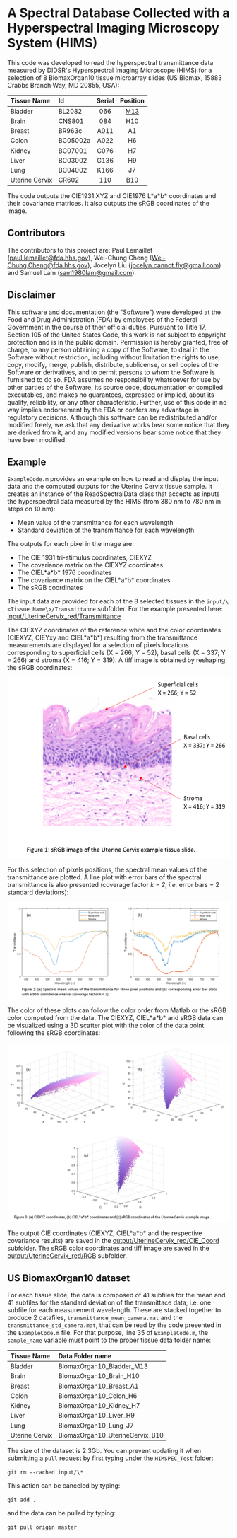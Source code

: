 # A Spectral Database Collected with a Hyperspectral Imaging Microscopy System (HIMS)

This code was developed to read the hyperspectral transmittance data measured by DIDSR's Hyperspectral Imaging Microscope (HIMS) for a selection of 8 BiomaxOrgan10 tissue microarray slides (US Biomax, 15883 Crabbs Branch Way, MD 20855, USA):

| Tissue Name | Id | Serial | Position |
| :--- | :--- | :---: | :---: |
| Bladder | BL2082 | 066 | [M13](https://github.com/DIDSR/HIMS-dataset-reader/tree/master/tma_mapping_images/Bladder_TMA_map.PNG) |
| Brain | CNS801 | 084 | H10 |
| Breast | BR963c | A011 | A1 |
| Colon | BC05002a | A022 | H6 |
| Kidney | BC07001 | C076 | H7 |
| Liver | BC03002 | G136 | H9 |
| Lung | BC04002 | K166 | J7 |
| Uterine Cervix | CR602 | 110 | B10 |

The code outputs the CIE1931 XYZ and CIE1976 L\*a\*b\* coordinates and their covariance matrices. It also outputs the sRGB coordinates of the image.

## Contributors

The contributors to this project are: Paul Lemaillet (<paul.lemaillet@fda.hhs.gov>), Wei-Chung Cheng (<Wei-Chung.Cheng@fda.hhs.gov>), Jocelyn Liu (<jocelyn.cannot.fly@gmail.com>) and Samuel Lam (<sam1980lam@gmail.com>).

## Disclaimer

This software and documentation (the "Software") were developed at the Food and Drug Administration (FDA) by employees of the Federal Government in the course of their official duties. Pursuant to Title 17, Section 105 of the United States Code, this work is not subject to copyright protection and is in the public domain. Permission is hereby granted, free of charge, to any person obtaining a copy of the Software, to deal in the Software without restriction, including without limitation the rights to use, copy, modify, merge, publish, distribute, sublicense, or sell copies of the Software or derivatives, and to permit persons to whom the Software is furnished to do so. FDA assumes no responsibility whatsoever for use by other parties of the Software, its source code, documentation or compiled executables, and makes no guarantees, expressed or implied, about its quality, reliability, or any other characteristic. Further, use of this code in no way implies endorsement by the FDA or confers any advantage in regulatory decisions. Although this software can be redistributed and/or modified freely, we ask that any derivative works bear some notice that they are derived from it, and any modified versions bear some notice that they have been modified.

## Example
`ExampleCode.m` provides an example on how to read and display the input data and the computed outputs for the Uterine Cervix tissue sample. It creates an instance of the ReadSpectralData class that accepts as inputs the hyperspectral data measured by the HIMS (from 380 nm to 780 nm in steps on 10 nm):
- Mean value of the transmittance for each wavelength
- Standard deviation of the transmittance for each wavelength

The outputs for each pixel in the image are:
- The CIE 1931 tri-stimulus coordinates, CIEXYZ
- The covariance matrix on the CIEXYZ coordinates
- The CIEL\*a\*b\* 1976 coordinates
- The covariance matrix on the CIEL\*a\*b\* coordinates
- The sRGB coordinates

The input data are provided for each of the 8 selected tissues in the `input/\<Tissue Name\>/Transmittance` subfolder. For the example presented here: [input/UterineCervix_red/Transmittance](https://github.com/DIDSR/HIMS-dataset-reader/tree/master/input/UterineCervix_red/Transmittance)

The CIEXYZ coordinates of the reference white and the color coordinates (CIEXYZ, CIEYxy and CIEL\*a\*b\*) resulting from the transmittance measurements are displayed for a selection of pixels locations corresponding to superficial cells (X = 266; Y = 52), basal cells (X = 337; Y = 266) and stroma (X = 416; Y = 319). A tiff image is obtained by reshaping the sRGB coordinates:

<p align="center">
  <img width="520" height="409" src="readme_images/Uterine_Cervix_red_Tagged_Captioned.png">
</p>

For this selection of pixels positions, the spectral mean values of the transmittance are plotted. A line plot with error bars of the spectral transmittance is also presented (coverage factor *k = 2*, *i.e.* error bars = 2 standard deviations):

<p align="center">
  <img src="readme_images/transmittance_with_caption.png">
</p>

The color of these plots can follow the color order from Matlab or the sRGB color computed from the data. The CIEXYZ, CIEL\*a\*b\* and sRGB data can be visualized using a 3D scatter plot with the color of the data point following the sRGB coordinates:

<p align="center">
  <img src="readme_images/scatter3_with_caption.png">
</p>

The output CIE coordinates (CIEXYZ, CIEL\*a\*b\* and the respective covariance results) are saved in the [output/UterineCervix_red/CIE_Coord](https://github.com/DIDSR/HIMS-dataset-reader/tree/master/output/UterineCervix_red/CIE_Coord) subfolder. The sRGB color coordinates and tiff image are saved in the [output/UterineCervix_red/RGB](https://github.com/DIDSR/HIMS-dataset-reader/tree/master/output/UterineCervix_red/RGB) subfolder.

## US BiomaxOrgan10 dataset
For each tissue slide, the data is composed of 41 subfiles for the mean and 41 subfiles for the standard deviation of the transmittace data, i.e. one subfile for each measurement wavelength. These are stacked together to produce 2 datafiles, `transmittance_mean_camera.mat` and the `transmittance_std_camera.mat`, that can be read by the code presented in the `ExampleCode.m` file. For that purpose, line 35 of `ExampleCode.m`, the `sample_name` variable must point to the proper tissue data folder name:

| Tissue Name | Data Folder name |
| :--- | :--- |
| Bladder | BiomaxOrgan10_Bladder_M13 |
| Brain | BiomaxOrgan10_Brain_H10 |
| Breast | BiomaxOrgan10_Breast_A1 |
| Colon | BiomaxOrgan10_Colon_H6 |
| Kidney |  BiomaxOrgan10_Kidney_H7|
| Liver |  BiomaxOrgan10_Liver_H9 |
| Lung |  BiomaxOrgan10_Lung_J7 |
| Uterine Cervix |  BiomaxOrgan10_UterineCervix_B10 |

The size of the dataset is 2.3Gb. You can prevent updating it when submitting a `pull` request by first typing under the `HIMSPEC_Test` folder:

`git rm --cached input/\*`

This action can be canceled by typing:

`git add .`

and the data can be pulled by typing:

`git pull origin master`


